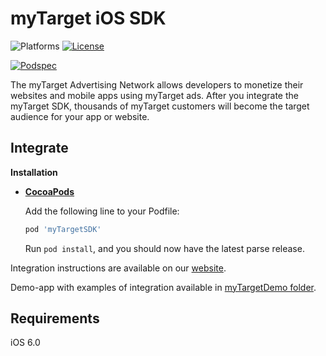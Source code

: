 # myTarget iOS SDK

![Platforms][platforms-svg]
[![License][license-svg]][license-link]

[![Podspec][podspec-svg]][podspec-link]

The myTarget Advertising Network allows developers to monetize their websites  and mobile apps using myTarget ads. 
After you integrate the myTarget SDK, thousands of myTarget customers will become the target audience for your app or website.

## Integrate

**Installation**
 - **[CocoaPods](https://cocoapods.org)**
 
   Add the following line to your Podfile:
   ```ruby
   pod 'myTargetSDK'
   ```
   Run `pod install`, and you should now have the latest parse release.

Integration instructions are available on our [website](https://target.my.com/partners/help/sdk/).

Demo-app with examples of integration available in [myTargetDemo folder](https://github.com/myTargetSDK/mytarget-ios/blob/master/myTargetDemo).

## Requirements

iOS 6.0

[license-svg]: https://img.shields.io/badge/license-LGPL-lightgrey.svg
[license-link]: https://github.com/myTargetSDK/mytarget-ios/blob/master/LICENSE

[podspec-svg]: https://img.shields.io/cocoapods/v/myTargetSDK.svg
[podspec-link]: https://cocoapods.org/pods/myTargetSDK

[platforms-svg]: https://img.shields.io/cocoapods/p/myTargetSDK.svg
